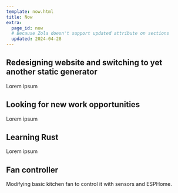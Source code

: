 ```yaml
---
template: now.html
title: Now
extra:
  page_id: now
  # Because Zola doesn't support updated attribute on sections
  updated: 2024-04-28
---
```


## Redesigning website and switching to yet another static generator

Lorem ipsum

## Looking for new work opportunities

Lorem ipsum

## Learning Rust

Lorem ipsum

## Fan controller

Modifying basic kitchen fan to control it with sensors and ESPHome.

